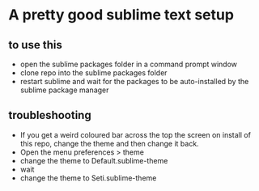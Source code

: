 # A pretty good sublime text setup

## to use this
* open the sublime packages folder in a command prompt window
* clone repo into the sublime packages folder
* restart sublime and wait for the packages to be auto-installed by the sublime package manager

## troubleshooting
* If you get a weird coloured bar across the top the screen on install of this repo, change the theme and then change it back.
 *  Open the menu preferences > theme
 *  change the theme to Default.sublime-theme
 *  wait
 *  change the theme to Seti.sublime-theme